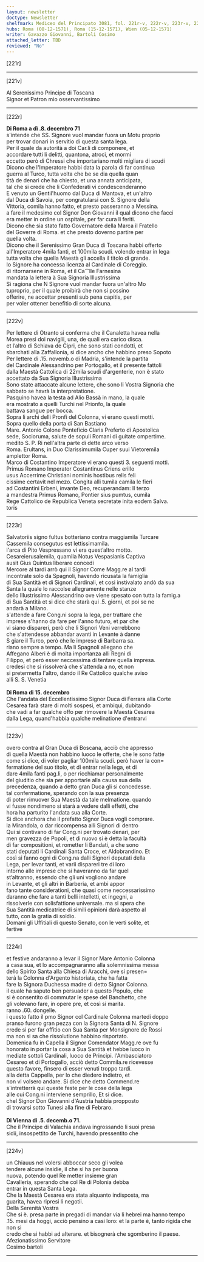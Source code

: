 ```yaml
---
layout: newsletter
doctype: Newsletter
shelfmark: Mediceo del Principato 3081, fol. 221r-v, 222r-v, 223r-v, 224r-v
hubs: Roma (08-12-1571), Roma (15-12-1571), Wien (05-12-1571)
writer: Gavazzo Giovanni, Bartoli Cosimo
attached_letter: TBD
reviewed: "No"
---
```


[221r]  
  
  
  
---  

[221v]  
  
  
Al Serenissimo Principe di Toscana  
Signor et Patron mio osservantissimo  
  
---  

[222r]  
  
  
<strong>Di Roma a dì .8. decembro 71</strong>  
s'intende che SS. Signore vuol mandar fuora un Motu proprio  
per trovar donari in servitio di questa santa lega.  
Per il quale da autorità a doi Car.li di componere, et  
accordare tutti li delitti, quantona, atroci, et mormi  
eccetto però di Chressi che importariano molti migliara di scudi  
Dicono che l'Imperatore habbi data la parola di far continua  
guerra al Turco, tutta volta che be se dia quella quan  
tità de denari che ha chiesto, et una annata anticipata,  
tal che si crede che li Confederati vi condescenderanno  
E venuto un Gentil'huomo dal Duca di Mantova, et un'altro  
dal Duca di Savoia, per congratularsi con S. Signore della  
Vittoria, comila hanno fatto, et presto passeranno a Messina.  
a fare il medesimo col Signor Don Giovanni il qual dicono che facci  
era metter in ordine un ospitale, per far cura li feriti.  
Dicono che sia stato fatto Governatore della Marca il Fratello  
del Goverre di Roma. et che presto doverno partire per  
quella volta.  
Dicono che il Serenissimo Gran Duca di Toscana habbi offerto  
all'Imperatore 4mila fanti, et 100mila scudi. volendo entrar in lega  
tutta volta che quella Maestà gli accella il titolo di grande.  
Io Signore ha concessa licenza al Cardinale di Coreggio.  
di ritornarsene in Roma, et il Ca⁀lle Farnesina  
mandata la lettera à Sua Signoria Illustrissima  
Si ragiona che N Signore vuol mandar fuora un'altro Mo  
tuproprio, per il quale proibirà che non si possino  
offerire, ne accettar presenti sub pena capitis, per  
per voler ottener benefitio di sorte alcuna.  
  
---  

[222v]  
  
  
Per lettere di Otranto si conferma che il Canaletta havea nella  
Morea presi doi naviglii, una, de quali era carico disca.  
et l’altro di Schiava de Cipri, che sono stati condotti, et  
sbarchati alla Zaffallonia, si dice ancho che habbino preso Sopoto  
Per lettere di .15. novemb.o di Madria, s'intende la partita  
del Cardinale Alessandrino per Portogallo, et il presente fattoli  
dalla Maestà Cattolica di 22mila scudi d'argenterie, non è stato  
accettato da Sua Signoria Illustrissima  
Sono state attaccate alcune lettere, che sono li Vostra Signoria che  
sabbato se havrà la interpretatione.  
Pasquino havea la testa ad Alio Bassà in mano, la quale  
era mostrato a quelli Turchi nel Prionfo, la quale  
battava sangue per bocca.  
Sopra li archi delli Pronfi del Colonna, vi erano questi motti.  
Sopra quello della porta di San Bastiano  
Mare. Antonio Colone Ponteficio Claris Preferto di Apostolica  
sede, Socioruma, salute de sopuli Romani di guitate ompertime.  
medito S. P. Ri nell'altra parte di dette arco verso  
Roma. Erultans, in Duo Clarissimumila Cuper suui Vietoremila  
amplettor Roma.  
Marco di Costantino Imperatore vi erano questi 3. seguenti motti.  
Primus Romano Imperator Costantinus Criens erillo  
usus Accerrime Christiani nominis hostibus relis feli  
cissime certavit nel mezo. Congita alli tumila camila le fieri  
ad Costantini Erbeni, invante Deo, recuperandam: Il terzo  
a mandestra Primus Romano, Pontier sius pumtus, cumila  
Rege Cattolico de Republica Veneta secretate inita eodem Salva.  
toris  
  
---  

[223r]  
  
  
Salvatoriis signo fultus botteriano contra maggiamila Turcare  
Cassemila consegutus est lettissimamila.  
l'arca di Pito Vespressano vi era quest’altro motto.  
Cesareierusalemila, quamila Notus Vespasianis Captiva  
ausit Gius Quintus liberare concedi  
Mercore al tardi arrò qui il Signor Come Magg.re al tardi  
incontrate solo da Spagnoli, havendo ricusata la famiglia  
di Sua Santità et di Signori Cardinali, et cosi instivalato andò da sua  
Santa la quale lo raccolse allegramente nelle stanze  
dello Illustrissimo Alessandrino ove viene spesato con tutta la famig.a  
di Sua Santità et si dice che starà qui .5. giorni, et poi se ne  
andarà a Milano.  
s'attende a fare Cong.ni sopra la lega, per trattare che  
imprese s'hanno da fare per l'anno futuro, et par che  
vi siano dispareri, però che li Signori Veni verrebbono  
che s'attendesse abbandar avanti in Levante à danne  
S giare il Turco, però che le imprese di Barbarra sa.  
riano sempre a tempo. Ma li Spagnoli allegano che  
Affegano Alberi è di molta importanza alli Regni di  
Filippo, et però esser neccessima di tentare quella impresa.  
credesi che si rissolverà che s'attenda a no, et non  
si pretermetta l'altro, dando il Re Cattolico qualche aviso  
alli S. S. Venetia  
<br/><strong>Di Roma di 15. decembro</strong>  
Che l'andata del Eccellentissimo Signor Duca di Ferrara alla Corte  
Cesarea farà stare di molti sospesi, et ambiqui, dubitando  
che vadi a far qualche offo per rimovere la Maestà Cesarea  
dalla Lega, quand'habbia qualche melinatione d'entrarvi  
  
---  

[223v]  
  
  
overo contra al Gran Duca di Boscana, acciò che appresso  
di quella Maestà non habbino luoco le offerte, che le sono fatte  
come si dice, di voler pagliar 100mila scudi. però haver la con=  
fermatione del suo titolo, et di entrar nella lega, et di  
dare 4mila fanti pag.li, o per ricchiamar personalmente  
del giuditio che sia per apportarle alla causa sua della  
precedenza, quando a detto gran Duca gli si concedesse.  
tal confermatione, sperando con la sua presenza  
di poter rimuover Sua Maestà da tale melmatione. quando  
vi fusse nondimeno si starà a vedere dalli effetti, che  
hora ha parturito l'andata sua alla Corte.  
Si dice anchora che il prefatto Signor Duca vogli comprare.  
la Mirandola, o dar riccompensa alli Signori di dentro  
Qui si contivano di far Cong.ni per trovato denari, per  
men gravezza de Popoli, et di nuovo si è detta la facultà  
di far compositioni, et rometter li Bandati, a che sono  
stati deputati li Cardinali Santa Croce, et Aldobrandino. Et  
così si fanno ogni di Cong.na dalli Signori deputati della  
Lega, per levar tanti, et varii dispareri tre di loro  
intorno alle imprese che si haveranno da far quel  
st’altranno, essendo che gli uni vogliono andare  
in Levante, et gli altri in Barberia, et ambi appor  
fano tante considerationi, che quasi come neccessarissimo  
daranno che fare a tanti belli intelletti, et ingegni, a  
rissolverle con solisfattione universale. ma si spera che  
Sua Santità medicatrice di simili opinioni darà aspetto al  
tutto, con la gratia di soldio.  
Domani gli Uffitiali di questo Senato, con le verti solite, et  
fertive  
  
---  

[224r]  
  
  
et festive andaranno a levar il Signor Mare Antonio Colonna  
a casa sua, et lo accompagnaranno alla solemnissima messa  
dello Spirito Santa alla Chiesa di Aracchi, ove si presen=  
terà la Colonna d'Argento historiata, che ha fatta  
fare la Signora Duchessa madre di detto Signor Colonna.  
il quale ha saputo ben persuader a questo Populo, che  
si è consentito di commutar le spese del Banchetto, che  
gli volevano fare, in opere pre, et così si marita.  
ranno .60. dongelle.  
i questo fatto il pmo Signor col Cardinale Colonna martedi doppo  
pranso furono gran pezza con la Signora Santa di N. Signore  
crede si per far offitio con Sua Santa per Monsignore de Rossi  
ma non si sa che rissolutione habbino risportato.  
Domenica fu in Capella il Signor Comendator Magg.re ove fu  
honorato in portar la cosa a Sua Santità et hebbe luoco in  
mediate sottoli Cardinali, luoco de Principi. l'Ambasciatoro  
Cesareo et di Portogallo, acciò detto Commila.re ricevesse  
questo favore, finsero di esser venuti troppo tardi.  
alla detta Cappella, per lo che diedero indietro, et  
non vi volsero andare. Si dice che detto Commend.re  
s'intretterrà qui queste feste per le cose della lega  
alle cui Cong.ni interviene semprillo, Et si dice.  
chel Signor Don Giovanni d'Austria habbia propposto  
di trovarsi sotto Tunesi alla fine di Febraro.  
<br/><strong>Di Vienna di .5. decemb.o 71.</strong>  
Che il Principe di Valachia andava ingrossando li suoi presa  
sidii, insospettito de Turchi, havendo pressentito che  
  
---  

[224v]  
  
  
un Chiauus nel volersi abboccar seco gli volea  
tendere alcune insidie, il che si ha per buona  
nuova, potendo quel Re metter insieme gran  
Cavalleria, sperando che col Re di Polonia debba  
entrar in questa Santa Lega.  
Che la Maestà Cesarea era stata alquanto indisposta, ma  
guarita, havea ripresi li negotii.  
Della Serenità Vostra  
Che si è. presa parte in pregadi di mandar via li hebrei ma hanno tempo  
.15. mesi da hoggi, acciò pensino a casi loro: et la parte è, tanto rigida che non si  
credo che si habbi ad alterare. et bisognerà che sgomberino il paese.  
Afezionatissimo Servitore  
Cosimo bartoli  
  
---  

